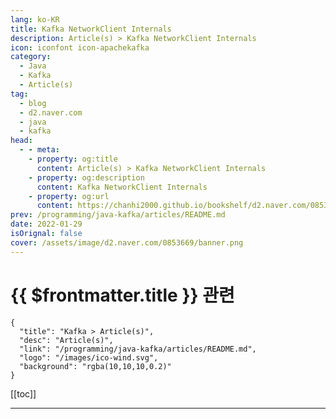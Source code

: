 ```yaml
---
lang: ko-KR
title: Kafka NetworkClient Internals
description: Article(s) > Kafka NetworkClient Internals
icon: iconfont icon-apachekafka
category: 
  - Java
  - Kafka
  - Article(s)
tag: 
  - blog
  - d2.naver.com
  - java
  - kafka
head:  
  - - meta:
    - property: og:title
      content: Article(s) > Kafka NetworkClient Internals
    - property: og:description
      content: Kafka NetworkClient Internals
    - property: og:url
      content: https://chanhi2000.github.io/bookshelf/d2.naver.com/0853669.html
prev: /programming/java-kafka/articles/README.md
date: 2022-01-29
isOrignal: false
cover: /assets/image/d2.naver.com/0853669/banner.png
---
```


# {{ $frontmatter.title }} 관련

```component VPCard
{
  "title": "Kafka > Article(s)",
  "desc": "Article(s)",
  "link": "/programming/java-kafka/articles/README.md",
  "logo": "/images/ico-wind.svg",
  "background": "rgba(10,10,10,0.2)"
}
```

[[toc]]

---

<SiteInfo
  name="Kafka NetworkClient Internals | NAVER D2"
  desc="Kafka NetworkClient Internals"
  url="https://d2.naver.com/helloworld/0853669"
  logo="/assets/image/d2.naver.com/favicon.ico"
  preview="/assets/image/d2.naver.com/0853669/banner.png"/>


<!-- TODO: 작성 -->
